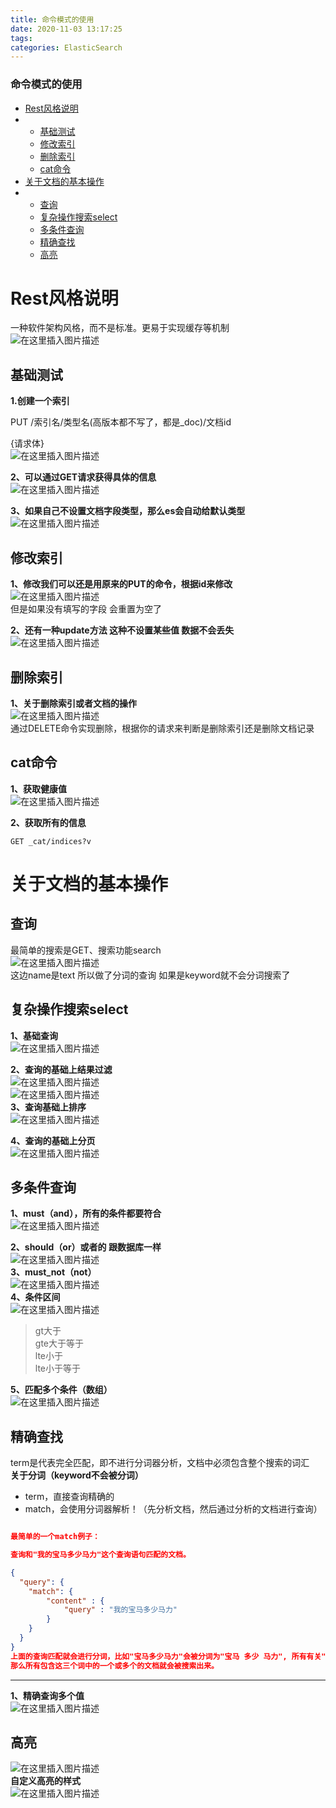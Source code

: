 ```yaml
---
title: 命令模式的使用
date: 2020-11-03 13:17:25
tags: 
categories: ElasticSearch
---
```


<!--more-->

### 命令模式的使用

- [Rest风格说明](#Rest_2)
- - [基础测试](#_6)
  - [修改索引](#_25)
  - [删除索引](#_34)
  - [cat命令](#cat_42)
- [关于文档的基本操作](#_50)
- - [查询](#_52)
  - [复杂操作搜索select](#select_58)
  - [多条件查询](#_71)
  - [精确查找](#_90)
  - [高亮](#_125)

# Rest风格说明

一种软件架构风格，而不是标准。更易于实现缓存等机制  
![在这里插入图片描述](https://img-blog.csdnimg.cn/20201103125121630.png?x-oss-process=image/watermark,type_ZmFuZ3poZW5naGVpdGk,shadow_10,text_aHR0cHM6Ly9ibG9nLmNzZG4ubmV0L3FxXzIxMDQwNTU5,size_16,color_FFFFFF,t_70#pic_center)

## 基础测试

**1.创建一个索引**

PUT /索引名/类型名\(高版本都不写了，都是\_doc\)/文档id

\{请求体\}  
![在这里插入图片描述](https://img-blog.csdnimg.cn/202011031251596.png?x-oss-process=image/watermark,type_ZmFuZ3poZW5naGVpdGk,shadow_10,text_aHR0cHM6Ly9ibG9nLmNzZG4ubmV0L3FxXzIxMDQwNTU5,size_16,color_FFFFFF,t_70#pic_center)

**2、可以通过GET请求获得具体的信息**  
![在这里插入图片描述](https://img-blog.csdnimg.cn/20201103125302741.png?x-oss-process=image/watermark,type_ZmFuZ3poZW5naGVpdGk,shadow_10,text_aHR0cHM6Ly9ibG9nLmNzZG4ubmV0L3FxXzIxMDQwNTU5,size_16,color_FFFFFF,t_70#pic_center)

**3、如果自己不设置文档字段类型，那么es会自动给默认类型**  
![在这里插入图片描述](https://img-blog.csdnimg.cn/20201103125333844.png?x-oss-process=image/watermark,type_ZmFuZ3poZW5naGVpdGk,shadow_10,text_aHR0cHM6Ly9ibG9nLmNzZG4ubmV0L3FxXzIxMDQwNTU5,size_16,color_FFFFFF,t_70#pic_center)

## 修改索引

**1、修改我们可以还是用原来的PUT的命令，根据id来修改**  
![在这里插入图片描述](https://img-blog.csdnimg.cn/20201103125534109.png?x-oss-process=image/watermark,type_ZmFuZ3poZW5naGVpdGk,shadow_10,text_aHR0cHM6Ly9ibG9nLmNzZG4ubmV0L3FxXzIxMDQwNTU5,size_16,color_FFFFFF,t_70#pic_center)  
但是如果没有填写的字段 会重置为空了

**2、还有一种update方法 这种不设置某些值 数据不会丢失**  
![在这里插入图片描述](https://img-blog.csdnimg.cn/20201103125616207.png?x-oss-process=image/watermark,type_ZmFuZ3poZW5naGVpdGk,shadow_10,text_aHR0cHM6Ly9ibG9nLmNzZG4ubmV0L3FxXzIxMDQwNTU5,size_16,color_FFFFFF,t_70#pic_center)

## 删除索引

**1、关于删除索引或者文档的操作**  
![在这里插入图片描述](https://img-blog.csdnimg.cn/20201103125735965.png?x-oss-process=image/watermark,type_ZmFuZ3poZW5naGVpdGk,shadow_10,text_aHR0cHM6Ly9ibG9nLmNzZG4ubmV0L3FxXzIxMDQwNTU5,size_16,color_FFFFFF,t_70#pic_center)  
通过DELETE命令实现删除，根据你的请求来判断是删除索引还是删除文档记录

## cat命令

**1、获取健康值**  
![在这里插入图片描述](https://img-blog.csdnimg.cn/2020110312541389.png?x-oss-process=image/watermark,type_ZmFuZ3poZW5naGVpdGk,shadow_10,text_aHR0cHM6Ly9ibG9nLmNzZG4ubmV0L3FxXzIxMDQwNTU5,size_16,color_FFFFFF,t_70#pic_center)

**2、获取所有的信息**

```shell
GET _cat/indices?v
```

# 关于文档的基本操作

## 查询

最简单的搜索是GET、搜索功能search  
![在这里插入图片描述](https://img-blog.csdnimg.cn/20201103125916636.png?x-oss-process=image/watermark,type_ZmFuZ3poZW5naGVpdGk,shadow_10,text_aHR0cHM6Ly9ibG9nLmNzZG4ubmV0L3FxXzIxMDQwNTU5,size_16,color_FFFFFF,t_70#pic_center)  
这边name是text 所以做了分词的查询 如果是keyword就不会分词搜索了

## 复杂操作搜索select

**1、基础查询**  
![在这里插入图片描述](https://img-blog.csdnimg.cn/20201103130008419.png?x-oss-process=image/watermark,type_ZmFuZ3poZW5naGVpdGk,shadow_10,text_aHR0cHM6Ly9ibG9nLmNzZG4ubmV0L3FxXzIxMDQwNTU5,size_16,color_FFFFFF,t_70#pic_center)

**2、查询的基础上结果过滤**  
![在这里插入图片描述](https://img-blog.csdnimg.cn/2020110313014082.png?x-oss-process=image/watermark,type_ZmFuZ3poZW5naGVpdGk,shadow_10,text_aHR0cHM6Ly9ibG9nLmNzZG4ubmV0L3FxXzIxMDQwNTU5,size_16,color_FFFFFF,t_70#pic_center)  
![在这里插入图片描述](https://img-blog.csdnimg.cn/20201103130229532.png?x-oss-process=image/watermark,type_ZmFuZ3poZW5naGVpdGk,shadow_10,text_aHR0cHM6Ly9ibG9nLmNzZG4ubmV0L3FxXzIxMDQwNTU5,size_16,color_FFFFFF,t_70#pic_center)  
**3、查询基础上排序**  
![在这里插入图片描述](https://img-blog.csdnimg.cn/20201103130451379.png?x-oss-process=image/watermark,type_ZmFuZ3poZW5naGVpdGk,shadow_10,text_aHR0cHM6Ly9ibG9nLmNzZG4ubmV0L3FxXzIxMDQwNTU5,size_16,color_FFFFFF,t_70#pic_center)

**4、查询的基础上分页**  
![在这里插入图片描述](https://img-blog.csdnimg.cn/20201103130603452.png?x-oss-process=image/watermark,type_ZmFuZ3poZW5naGVpdGk,shadow_10,text_aHR0cHM6Ly9ibG9nLmNzZG4ubmV0L3FxXzIxMDQwNTU5,size_16,color_FFFFFF,t_70#pic_center)

## 多条件查询

**1、must（and），所有的条件都要符合**  
![在这里插入图片描述](https://img-blog.csdnimg.cn/20201103130658785.png?x-oss-process=image/watermark,type_ZmFuZ3poZW5naGVpdGk,shadow_10,text_aHR0cHM6Ly9ibG9nLmNzZG4ubmV0L3FxXzIxMDQwNTU5,size_16,color_FFFFFF,t_70#pic_center)

**2、should（or）或者的 跟数据库一样**  
![在这里插入图片描述](https://img-blog.csdnimg.cn/20201103130730990.png?x-oss-process=image/watermark,type_ZmFuZ3poZW5naGVpdGk,shadow_10,text_aHR0cHM6Ly9ibG9nLmNzZG4ubmV0L3FxXzIxMDQwNTU5,size_16,color_FFFFFF,t_70#pic_center)  
**3、must\_not（not）**  
![在这里插入图片描述](https://img-blog.csdnimg.cn/20201103130816781.png?x-oss-process=image/watermark,type_ZmFuZ3poZW5naGVpdGk,shadow_10,text_aHR0cHM6Ly9ibG9nLmNzZG4ubmV0L3FxXzIxMDQwNTU5,size_16,color_FFFFFF,t_70#pic_center)  
**4、条件区间**  
![在这里插入图片描述](https://img-blog.csdnimg.cn/202011031309041.png?x-oss-process=image/watermark,type_ZmFuZ3poZW5naGVpdGk,shadow_10,text_aHR0cHM6Ly9ibG9nLmNzZG4ubmV0L3FxXzIxMDQwNTU5,size_16,color_FFFFFF,t_70#pic_center)

> gt大于  
> gte大于等于  
> lte小于  
> lte小于等于

**5、匹配多个条件（数组）**  
![在这里插入图片描述](https://img-blog.csdnimg.cn/20201103131020441.png?x-oss-process=image/watermark,type_ZmFuZ3poZW5naGVpdGk,shadow_10,text_aHR0cHM6Ly9ibG9nLmNzZG4ubmV0L3FxXzIxMDQwNTU5,size_16,color_FFFFFF,t_70#pic_center)

## 精确查找

term是代表完全匹配，即不进行分词器分析，文档中必须包含整个搜索的词汇  
**关于分词（keyword不会被分词）**

 -    term，直接查询精确的
 -    match，会使用分词器解析！（先分析文档，然后通过分析的文档进行查询）

```json

最简单的一个match例子：

查询和"我的宝马多少马力"这个查询语句匹配的文档。

{
  "query": {
    "match": {
        "content" : {
            "query" : "我的宝马多少马力"
        }
    }
  }
}
上面的查询匹配就会进行分词，比如"宝马多少马力"会被分词为"宝马 多少 马力", 所有有关"宝马 多少 马力", 
那么所有包含这三个词中的一个或多个的文档就会被搜索出来。
```

---

**1、精确查询多个值**  
![在这里插入图片描述](https://img-blog.csdnimg.cn/20201103131233692.png?x-oss-process=image/watermark,type_ZmFuZ3poZW5naGVpdGk,shadow_10,text_aHR0cHM6Ly9ibG9nLmNzZG4ubmV0L3FxXzIxMDQwNTU5,size_16,color_FFFFFF,t_70#pic_center)

## 高亮

![在这里插入图片描述](https://img-blog.csdnimg.cn/20201103131353464.png?x-oss-process=image/watermark,type_ZmFuZ3poZW5naGVpdGk,shadow_10,text_aHR0cHM6Ly9ibG9nLmNzZG4ubmV0L3FxXzIxMDQwNTU5,size_16,color_FFFFFF,t_70#pic_center)  
**自定义高亮的样式**  
![在这里插入图片描述](https://img-blog.csdnimg.cn/20201103131430803.png?x-oss-process=image/watermark,type_ZmFuZ3poZW5naGVpdGk,shadow_10,text_aHR0cHM6Ly9ibG9nLmNzZG4ubmV0L3FxXzIxMDQwNTU5,size_16,color_FFFFFF,t_70#pic_center)